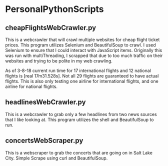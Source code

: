 # PersonalPythonScripts

## cheapFlightsWebCrawler.py
This is a webcrawler that will crawl multiple websites for cheap flight ticket prices.
This program utilizes Selenium and BeautifulSoup to crawl. I used Selenium to ensure that I could interact with JavaScript items. Originally this was run with multiThreading, I scrapped that due to too much traffic on their websites and trying to be polite in my web crawling. 

As of 3-8-18 current run time for 17 international flights and 12 national flights is [real	17m31.528s]. Not all 29 flights are guaranteed to have actual flights. This is also only testing one airline for international flights, and one airline for national flights.


## headlinesWebCrawler.py
This is a webcrawler to grab only a few headlines from two news sources that I like looking at.
This program utilizes the shell and BeautifulSoup to run. 

## concertsWebScraper.py
This is a webscraper to grab the concerts that are going on in Salt Lake City. Simple Scrape using curl and BeautifulSoup.
